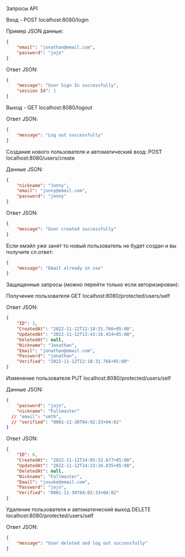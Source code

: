 Запросы API

Вход - POST localhost:8080/login

Пример JSON данные:

```json
{
    "email": "jonathan@email.com",
    "password": "jojo"
}
```
Ответ JSON:
```json
{
    "message": "User Sign In successfully",
    "session Id": 1
}
```

Выход - GET localhost:8080/logout

Ответ JSON:
```json
{
    "message": "Log out successfully"
}
```
Создание нового пользователя и автоматический вход: POST localhost:8080/users/create

Данные JSON:
```json
{
    "nickname": "Jonny",
    "email": "jonny@email.com",
    "password": "jonny"
}
```
Ответ JSON:
```json
{
    "message": "User created successfully"
}
```
Если емэйл уже занят то новый пользователь не будет создан и вы получите сл.ответ:
```json
{
    "message": "Email already in use"
}
```

Защищенные запросы (можно перейти только если авторизирован):

Получение пользователя GET localhost:8080/protected/users/self

Ответ JSON:
```json
{
    "ID": 1,
    "CreatedAt": "2022-11-12T12:18:31.766+05:00",
    "UpdatedAt": "2022-11-12T13:43:16.454+05:00",
    "DeletedAt": null,
    "Nickname": "Jonathan",
    "Email": "jonathan@email.com",
    "Password": "jonathan",
    "Verified": "2022-11-12T12:18:31.766+05:00"
}
```

Изменение пользователя PUT localhost:8080/protected/users/self

Данные JSON:
```json
{
    "password": "jojo",
    "nickname": "Fullmaster"
  // "email": "smth",
  // "verified": "0001-11-30T04:02:33+04:02"
}
```
Ответ JSON:
```json
{
    "ID": 6,
    "CreatedAt": "2022-11-12T14:05:32.677+05:00",
    "UpdatedAt": "2022-11-12T14:23:16.835+05:00",
    "DeletedAt": null,
    "Nickname": "Fullmaster",
    "Email": "josuke@email.com",
    "Password": "jojo",
    "Verified": "0001-11-30T04:02:33+04:02"
}
```

Удаление пользователя и автоматический выход DELETE localhost:8080/protected/users/self

Ответ JSON:
```json
{
    "message": "User deleted and log out successfully"
}
```